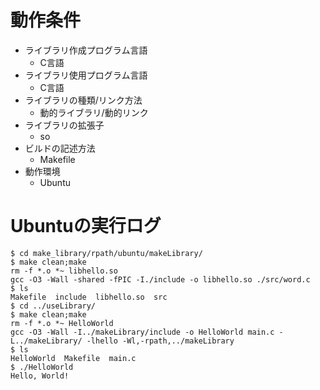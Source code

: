 # 動作条件

* ライブラリ作成プログラム言語
  * C言語
* ライブラリ使用プログラム言語
  * C言語
* ライブラリの種類/リンク方法
  * 動的ライブラリ/動的リンク
* ライブラリの拡張子
  * so
* ビルドの記述方法
  * Makefile
* 動作環境
  * Ubuntu

# Ubuntuの実行ログ

```
$ cd make_library/rpath/ubuntu/makeLibrary/
$ make clean;make
rm -f *.o *~ libhello.so
gcc -O3 -Wall -shared -fPIC -I./include -o libhello.so ./src/word.c
$ ls
Makefile  include  libhello.so  src
$ cd ../useLibrary/
$ make clean;make
rm -f *.o *~ HelloWorld
gcc -O3 -Wall -I../makeLibrary/include -o HelloWorld main.c -L../makeLibrary/ -lhello -Wl,-rpath,../makeLibrary
$ ls
HelloWorld  Makefile  main.c
$ ./HelloWorld 
Hello, World!
```
